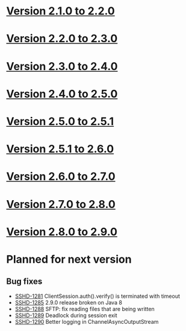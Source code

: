 # [Version 2.1.0 to 2.2.0](./docs/changes/2.2.0.md)

# [Version 2.2.0 to 2.3.0](./docs/changes/2.3.0.md)

# [Version 2.3.0 to 2.4.0](./docs/changes/2.4.0.md)

# [Version 2.4.0 to 2.5.0](./docs/changes/2.5.0.md)

# [Version 2.5.0 to 2.5.1](./docs/changes/2.5.1.md)

# [Version 2.5.1 to 2.6.0](./docs/changes/2.6.0.md)

# [Version 2.6.0 to 2.7.0](./docs/changes/2.7.0.md)

# [Version 2.7.0 to 2.8.0](./docs/changes/2.8.0.md)

# [Version 2.8.0 to 2.9.0](./docs/changes/2.9.0.md)

# Planned for next version

## Bug fixes

* [SSHD-1281](https://issues.apache.org/jira/browse/SSHD-1281) ClientSession.auth().verify() is terminated with timeout
* [SSHD-1285](https://issues.apache.org/jira/browse/SSHD-1285) 2.9.0 release broken on Java 8
* [SSHD-1288](https://issues.apache.org/jira/browse/SSHD-1288) SFTP: fix reading files that are being written
* [SSHD-1289](https://issues.apache.org/jira/browse/SSHD-1289) Deadlock during session exit
* [SSHD-1290](https://issues.apache.org/jira/browse/SSHD-1290) Better logging in ChannelAsyncOutputStream
